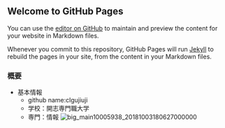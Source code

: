 ## Welcome to GitHub Pages

You can use the [editor on GitHub](https://github.com/clgujiugji/clgujiguji.github.io/edit/gh-pages/index.md) to maintain and preview the content for your website in Markdown files.

Whenever you commit to this repository, GitHub Pages will run [Jekyll](https://jekyllrb.com/) to rebuild the pages in your site, from the content in your Markdown files.

### 概要
- 基本情報
    - github name:clgujiuji
    - 学校：開志専門職大学
    - 専門：情報
![big_main10005938_20181003180627000000](https://user-images.githubusercontent.com/91709559/143390808-12d61c2e-59a9-4e50-a7c3-8ade8a37b50a.jpeg)

